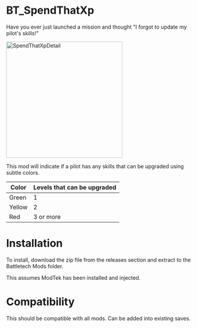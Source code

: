 # BT_SpendThatXp

Have you ever just launched a mission and thought "I forgot to update my pilot's skills!"

<img width="312" alt="SpendThatXpDetail" src="https://user-images.githubusercontent.com/54865934/168941474-25028cf6-7bc2-41e5-95e5-612b4c17b971.png">

This mod will indicate if a pilot has any skills that can be upgraded using subtle colors.

|Color|Levels that can be upgraded|
|--|--|
Green| 1
Yellow| 2
Red | 3 or more




# Installation
To install, download the zip file from the releases section and extract to the Battletech Mods folder.

This assumes ModTek has been installed and injected.

# Compatibility
This should be compatible with all mods.
Can be added into existing saves.
